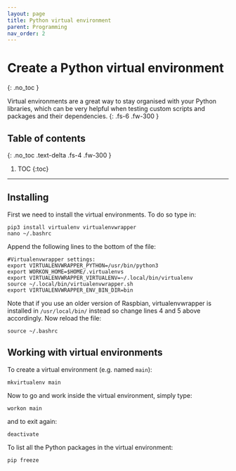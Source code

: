 ```yaml
---
layout: page
title: Python virtual environment
parent: Programming
nav_order: 2
---
```


# Create a Python virtual environment
{: .no_toc }

Virtual environments are a great way to stay organised with your Python libraries, which can be very helpful when testing custom scripts and packages and their dependencies.
{: .fs-6 .fw-300 }

## Table of contents
{: .no_toc .text-delta .fs-4 .fw-300 }

1. TOC
{:toc}
---

## Installing 
First we need to install the virtual environments. To do so type in:

```
pip3 install virtualenv virtualenvwrapper
nano ~/.bashrc
```

Append the following lines to the bottom of the file:

```
#Virtualenvwrapper settings:
export VIRTUALENVWRAPPER_PYTHON=/usr/bin/python3
export WORKON_HOME=$HOME/.virtualenvs
export VIRTUALENVWRAPPER_VIRTUALENV=~/.local/bin/virtualenv
source ~/.local/bin/virtualenvwrapper.sh
export VIRTUALENVWRAPPER_ENV_BIN_DIR=bin
```

Note that if you use an older version of Raspbian, virtualenvwrapper is installed in `/usr/local/bin/` instead so change lines 4 and 5 above accordingly. Now reload the file:

```
source ~/.bashrc
```

## Working with virtual environments
To create a virtual environment (e.g. named `main`):

```
mkvirtualenv main
```

Now to go and work inside the virtual environment, simply type:

```
workon main
```

and to exit again:

```
deactivate
```

To list all the Python packages in the virtual environment:

```
pip freeze
```
